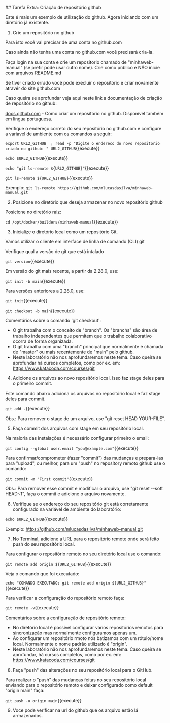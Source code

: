 ## Tarefa Extra: Criação de repositório github

Este é mais um exemplo de utilização do github. Agora iniciando com um diretório já existente.

1) Crie um repositório no github

Para isto você vai precisar de uma conta no github.com

Caso ainda não tenha uma conta no github.com você precisará cria-la.

Faça login na sua conta e crie um repositorio chamado de "minhaweb-manual" (se prefir pode usar outro nome). Crie como público e NÃO inicie com arquivos README.md

Se tiver criado errado você pode execluir o repositório e criar novamente atravér do site github.com

Caso queira se aprofundar veja aqui neste link a documentação de criação de repositório no github:

[docs.github.com](https://docs.github.com/pt/github/creating-cloning-and-archiving-repositories/creating-a-new-repository) - Como criar um repositório no github. Disponível também em lingua portuguesa.

Verifique o endereço correto do seu repositório no github.com e configure a variavel de ambiente com os comandos a seguir:

`export URL2_GITHUB  ; read -p "Digite o endereco do novo repositorio criado no github: " URL2_GITHUB`{{execute}}

`echo $URL2_GITHUB`{{execute}}

`echo "git ls-remote ${URL2_GITHUB}"`{{execute}}

`git ls-remote ${URL2_GITHUB}`{{execute}}

Exemplo: `git ls-remote https://github.com/mlucasdasilva/minhaweb-manual.git`


2) Posicione no diretório que deseja armazenar no novo repositório github

Posicione no diretório raiz:

`cd /opt/docker/builders/minhaweb-manual`{{execute}}


3) Inicialize o diretório local como um repositório Git.

Vamos utilizar o cliente em interface de linha de comando (CLI) git

Verifique qual a versão de git que está intalado

`git version`{{execute}}

Em versão do git mais recente, a partir da 2.28.0, use:

`git init -b main`{{execute}}

Para versões anteriores a 2.28.0, use:

`git init`{{execute}}

`git checkout -b main`{{execute}}

Comentários sobre o comando 'git checkout':

- O git trabalha com o conceito de "branch". Os "branchs" são área de trabalho independentes que permitem que o trabalho colaborativo ocorra de forma organizada.
- O git trabalha com uma "branch" principal que normalmente é chamada de "master" ou mais recentemente de "main" pelo github.
- Neste laboratório não nos aprofundaremos neste tema. Caso queira se aprofundar há cursos completos, como por ex. em: https://www.katacoda.com/courses/git


4) Adicione os arquivos ao novo repositório local. Isso faz stage deles para o primeiro commit.

Este comando abaixo adiciona os arquivos no repositório local e faz stage deles para commit.

`git add .`{{execute}}

Obs.: Para remover o stage de um arquivo, use "git reset HEAD YOUR-FILE".


5) Faça commit dos arquivos com stage em seu repositório local.

Na maioria das instalações é necessário configurar primeiro o email:

`git config --global user.email "you@example.com"`{{execute}}

Para confirmar/comprometer (fazer "commit") das mudanças e prepara-las para "upload", ou melhor, para um "push" no repository remoto github use o comando:

`git commit -m "First commit"`{{execute}}

Obs.: Para remover esse commit e modificar o arquivo, use "git reset --soft HEAD~1", faça o commit e adicione o arquivo novamente.


6) Verifique se o endereço do seu repositório git está corretamente configurado na variável de ambiente do laboratório:

`echo $URL2_GITHUB`{{execute}}

Exemplo: https://github.com/mlucasdasilva/minhaweb-manual.git


7) No Terminal, adicione a URL para o repositório remote onde será feito push do seu repositório local.

Para configurar o repositório remoto no seu diretório local use o comando:

`git remote add origin ${URL2_GITHUB}`{{execute}}

Veja o comando que foi executado:

`echo "COMANDO EXECUTADO: git remote add origin ${URL2_GITHUB}"`{{execute}}

Para verificar a configuração do repositório remoto faça:

`git remote -v`{{execute}}

Comentários sobre a configuração de repositório remoto:

- No diretório local é possível configurar vários repositórios remotos para sincronização mas normalmente configuramos apenas um.
- Ao configurar um repositório rmoto nós batizamos com um rótulo/nome local. Normalmente o nome padrão utilizado é "origin".
- Neste laboratório não nos aprofundaremos neste tema. Caso queira se aprofundar, há cursos completos, como por ex. em: https://www.katacoda.com/courses/git

8) Faça "push" das alterações no seu repositório local para o GitHub.

Para realizar o "push" das mudanças feitas no seu repositório local enviando para o repositório remoto e deixar configurado como default "origin main" faça:

`git push -u origin main`{{execute}}


9) Voce pode verificar na url do github que os arquivo estão lá armazenados.


